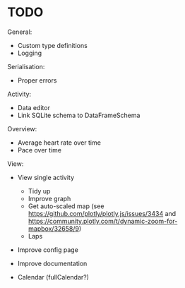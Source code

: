 # TODO

General:

- Custom type definitions
- Logging

Serialisation:

- Proper errors

Activity:

- Data editor
- Link SQLite schema to DataFrameSchema

Overview:

  - Average heart rate over time
  - Pace over time

View:

- View single activity

  - Tidy up
  - Improve graph
  - Get auto-scaled map (see https://github.com/plotly/plotly.js/issues/3434 and https://community.plotly.com/t/dynamic-zoom-for-mapbox/32658/9)
  - Laps

- Improve config page

- Improve documentation

- Calendar (fullCalendar?)